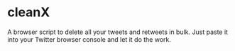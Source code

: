 # cleanX
A browser script to delete all your tweets and retweets in bulk. Just paste it into your Twitter browser console and let it do the work.
